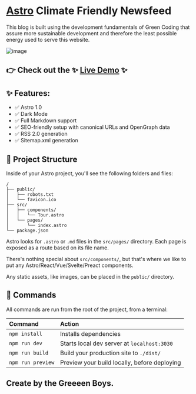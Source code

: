 # [Astro](https://astro.build) Climate Friendly Newsfeed

This blog is built using the development fundamentals of Green Coding that assure more sustainable development and therefore the least possible energy used to serve this website.

![image](https://user-images.githubusercontent.com/63655402/200152511-2fea3630-1da7-4d97-a9bf-943b4bfab74d.png)

## 👉 Check out the ✨ [Live Demo](https://astro-blog-template.netlify.app/) ✨

## ✨ Features:

- ✅ Astro 1.0
- ✅ Dark Mode
- ✅ Full Markdown support
- ✅ SEO-friendly setup with canonical URLs and OpenGraph data
- ✅ RSS 2.0 generation
- ✅ Sitemap.xml generation

## 🚀 Project Structure

Inside of your Astro project, you'll see the following folders and files:

```
/
├── public/
│   ├── robots.txt
│   └── favicon.ico
├── src/
│   ├── components/
│   │   └── Tour.astro
│   └── pages/
│       └── index.astro
└── package.json
```

Astro looks for `.astro` or `.md` files in the `src/pages/` directory. Each page is exposed as a route based on its file name.

There's nothing special about `src/components/`, but that's where we like to put any Astro/React/Vue/Svelte/Preact components.

Any static assets, like images, can be placed in the `public/` directory.

## 🧞 Commands

All commands are run from the root of the project, from a terminal:

| Command           | Action                                       |
| :---------------- | :------------------------------------------- |
| `npm install`     | Installs dependencies                        |
| `npm run dev`     | Starts local dev server at `localhost:3030`  |
| `npm run build`   | Build your production site to `./dist/`      |
| `npm run preview` | Preview your build locally, before deploying |

## Create by the Greeeen Boys.

